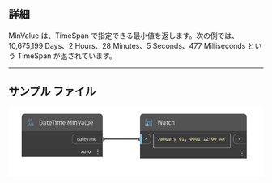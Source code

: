 ## 詳細
MinValue は、TimeSpan で指定できる最小値を返します。次の例では、10,675,199 Days、2 Hours、28 Minutes、5 Seconds、477 Milliseconds という TimeSpan が返されています。
___
## サンプル ファイル

![MinValue](./DSCore.DateTime.MinValue_img.jpg)

